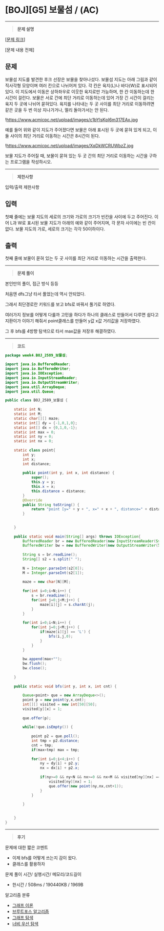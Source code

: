 # [BOJ][G5] 보물섬 / (AC)

---

> **문제 설명**
> 

[[문제 링크](https://www.acmicpc.net/problem/2589)]

[문제 내용 전체]

## 문제

보물섬 지도를 발견한 후크 선장은 보물을 찾아나섰다. 보물섬 지도는 아래 그림과 같이 직사각형 모양이며 여러 칸으로 나뉘어져 있다. 각 칸은 육지(L)나 바다(W)로 표시되어 있다. 이 지도에서 이동은 상하좌우로 이웃한 육지로만 가능하며, 한 칸 이동하는데 한 시간이 걸린다. 보물은 서로 간에 최단 거리로 이동하는데 있어 가장 긴 시간이 걸리는 육지 두 곳에 나뉘어 묻혀있다. 육지를 나타내는 두 곳 사이를 최단 거리로 이동하려면 같은 곳을 두 번 이상 지나가거나, 멀리 돌아가서는 안 된다.

!https://www.acmicpc.net/upload/images/c1bYIsKpI6m317EAx.jpg

예를 들어 위와 같이 지도가 주어졌다면 보물은 아래 표시된 두 곳에 묻혀 있게 되고, 이 둘 사이의 최단 거리로 이동하는 시간은 8시간이 된다.

!https://www.acmicpc.net/upload/images/XqDkWCRUWbzZ.jpg

보물 지도가 주어질 때, 보물이 묻혀 있는 두 곳 간의 최단 거리로 이동하는 시간을 구하는 프로그램을 작성하시오.

---

> **제한사항**
> 

입력/출력 제한사항

## 입력

첫째 줄에는 보물 지도의 세로의 크기와 가로의 크기가 빈칸을 사이에 두고 주어진다. 이어 L과 W로 표시된 보물 지도가 아래의 예와 같이 주어지며, 각 문자 사이에는 빈 칸이 없다. 보물 지도의 가로, 세로의 크기는 각각 50이하이다.

## 출력

첫째 줄에 보물이 묻혀 있는 두 곳 사이를 최단 거리로 이동하는 시간을 출력한다.

---

> **문제 풀이**
> 

본인만의 풀이, 접근 방식 등등

처음엔 dfs그냥 타서 풀었는데 역시 안되었다.

그래서 최단경로란 키워드를 보고 bfs로 바꿔서 풀기로 하였다.

여러가지 정보를 어떻게 다룰까 고민을 하다가 하나의 클래스로 만들어서 다루면 쉽다고 지환이가 이야기 해줘서 point클래스를 만들어 y값 x값 거리값을 저장하였다.

그 후 bfs를 4방향 탐색으로 타서 max값을 저장후 해결하였다.

---

> **코드**
> 

```java
package week4.BOJ_2589_보물섬;

import java.io.BufferedReader;
import java.io.BufferedWriter;
import java.io.IOException;
import java.io.InputStreamReader;
import java.io.OutputStreamWriter;
import java.util.ArrayDeque;
import java.util.Queue;

public class BOJ_2589_보물섬 {
	
	static int N;
	static int M;
	static char[][] maze;
	static int[] dy = {-1,0,1,0};
	static int[] dx = {0,1,0,-1};
	static int max = 0;
	static int ny = 0;
	static int nx = 0;
	
	static class point{
		int y;
		int x;
		int distance;
		
		public point(int y, int x, int distance) {
			super();
			this.y = y;
			this.x = x;
			this.distance = distance;
		}
		@Override
		public String toString() {
			return "point [y=" + y + ", x=" + x + ", distance=" + distance + "]";
		}
		
		
	}
			
	public static void main(String[] args) throws IOException{
		BufferedReader br = new BufferedReader(new InputStreamReader(System.in));
		BufferedWriter bw = new BufferedWriter(new OutputStreamWriter(System.out));
		
		String s = br.readLine();
		String[] s2 = s.split(" ");
		
		N = Integer.parseInt(s2[0]);
		M = Integer.parseInt(s2[1]);
		
		maze = new char[N][M];
		
		for(int i=0;i<N;i++) {
			s = br.readLine();
			for(int j=0;j<M;j++) {
				maze[i][j] = s.charAt(j);
			}
		}
		
		for(int i=0;i<N;i++) {
			for(int j=0;j<M;j++) {
				if(maze[i][j] == 'L') {
					bfs(i,j,0);
				}
			}
		}
		
		bw.append(max+"");
		bw.flush();
		bw.close();
		
	}
	
	public static void bfs(int y, int x, int cnt) {
		
		Queue<point> que = new ArrayDeque<>();
		point p = new point(y,x,cnt);
		int[][] visited = new int[50][50];
		visited[y][x] = 1;
		
		que.offer(p);
		
		while(!que.isEmpty()) {
			
			point p2 = que.poll();
			int tmp = p2.distance;
			cnt = tmp;
			if(max<tmp) max = tmp;
			
			for(int i=0;i<4;i++) {
				ny = dy[i] + p2.y;
				nx = dx[i] + p2.x;
				
				if(ny>=0 && ny<N && nx>=0 && nx<M && visited[ny][nx] == 0 && maze[ny][nx] == 'L') {
					visited[ny][nx] = 1;
					que.offer(new point(ny,nx,cnt+1));
				}
			}
			
		}
	
		
	}
}
```

---

> **후기**
> 

문제에 대한 짧은 코멘트

- 이제 bfs를 어떻게 쓰는지 감이 왔다.
- 클래스를 활용하자

문제 풀이 시간/ 실행시간/ 메모리/코드길이

- 한시간 / 508ms / 190440KB / 1969B

알고리즘 분류

- [그래프 이론](https://www.acmicpc.net/problem/tag/7)
- [브루트포스 알고리즘](https://www.acmicpc.net/problem/tag/125)
- [그래프 탐색](https://www.acmicpc.net/problem/tag/11)
- [너비 우선 탐색](https://www.acmicpc.net/problem/tag/126)